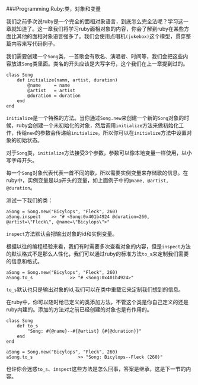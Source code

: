 ###Programming Ruby:类，对象和变量


我们之前多次说ruby是一个完全的面相对象语言，到底怎么完全法呢？学习这一章就知道了。这一章我们将学习ruby面相对象的内容，你会了解到ruby在某些方面比其他的面相对象语言强多了。我们会使用点唱机`(jukebox)`这个模型，贯穿整篇内容来写代码例子。

我们需要创建一个`Song`类，一首歌会有歌名、演唱者、时间等，我们会把这些内容放进`Song`类里面。类名的开头应该是大写字母，这个我们在上一章提到过的。

	class Song
		def initialize(namm, artist, duration)
			@name     = name
			@artist   = artist
			@duration = duration
		end
	end

`initialize`是一个特殊的方法。当你通过`Song.new`来创建一个新的`Song`对象的时候，ruby会创建一个未初始化的对象，然后调用`initialize`方法来做初始化工作，传给`new`的参数会传递给`initialize`。所以你可以在`initialize`方法中设置对象的初始状态。

对于`Song`类，`initialize`方法接受3个参数，参数可以像本地变量一样使用，以小写字母开头。

每一个`Song`对象代表代表一首不同的歌，所以需要实例变量来存储歌的信息。在ruby中，实例变量是以`@`开头的变量，如上面例子中的`@name, @artist, @duration`。

测试一下我们的类：

	aSong = Song.new("Bicylops", "Fleck", 260)
	aSong.inspect    >> "# <Song:0x401b4924 @duration=260, @artist=\"Fleck\", @name=\"Bicylops\">"

`inspect`方法默认会把输出对象的id和实例变量。

根据以往的编程经验来看，我们有时需要多次查看对象的内容，但是`inspect`方法的默认格式不是那么人性化，我们可以通过ruby的标准方法`to_s`来定制我们需要的信息和格式。

	aSong = Song.new("Bicylops", "Fleck", 260)
	aSong.to_s              >> "# <Song:0x401b4924>"

`to_s`默认也只是输出对象的id,我们可以在类中重载它来定制我们想到的信息。

在ruby中，你可以随时给已定义的类添加方法，不管这个类是你自己定义的还是ruby内建的。添加的方法对之前已经创建的对象也是有作用的。

	class Song
		def to_s
			"Song: #{@name}--#{@artist} {#{@duration}}"
		end
	end
	
	aSong = Song.new("Bicylops", "Fleck", 260)
	aSong.to_s                 >> "Song: Bicylops--Fleck (260)"
	

也许你会迷惑`to_s`、`inspect`这些方法是怎么回事，答案是继承，这是下一节的内容。

